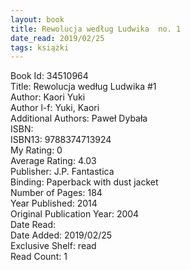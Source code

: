 ```yaml
---
layout: book
title: Rewolucja według Ludwika  no. 1
date_read: 2019/02/25
tags: książki
---
```


Book Id: 34510964<br />
Title: Rewolucja według Ludwika #1<br />
Author: Kaori Yuki<br />
Author l-f: Yuki, Kaori<br />
Additional Authors: Paweł Dybała<br />
ISBN: <br />
ISBN13: 9788374713924<br />
My Rating: 0<br />
Average Rating: 4.03<br />
Publisher: J.P. Fantastica<br />
Binding: Paperback with dust jacket<br />
Number of Pages: 184<br />
Year Published: 2014<br />
Original Publication Year: 2004<br />
Date Read: <br />
Date Added: 2019/02/25<br />
Exclusive Shelf: read<br />
Read Count: 1<br />


